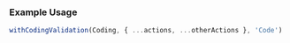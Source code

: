 ### Example Usage
``` javascript static
withCodingValidation(Coding, { ...actions, ...otherActions }, 'Code')
```